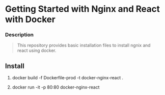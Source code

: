 # Getting Started with Nginx and React with Docker

### Description

> This repository provides basic installation files to install ngnix and react using docker.

## Install

1. docker build -f Dockerfile-prod -t docker-nginx-react .

2. docker run -it -p 80:80 docker-nginx-react
